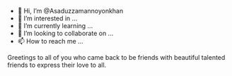 - 👋 Hi, I’m @Asaduzzamannoyonkhan
- 👀 I’m interested in ...
- 🌱 I’m currently learning ...
- 💞️ I’m looking to collaborate on ...
- 📫 How to reach me ...

<!---
Asaduzzamannoyonkhan/Asaduzzamannoyonkhan is a ✨ special ✨ repository because its `README.md` (this file) appears on your GitHub profile.
You can click the Preview link to take a look at your changes.
--->
Greetings to all of you who came back to be friends with beautiful talented friends to express their love to all.
